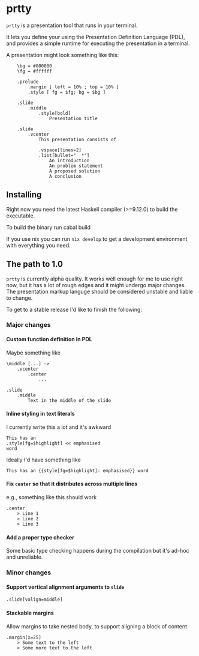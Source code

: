 # prtty

`prtty` is a presentation tool that runs in your terminal.

It lets you define your using the Presentation Definition Language (PDL), and provides a simple runtime for executing the presentation in a terminal.

A presentation might look something like this:

```
    \bg = #000000
    \fg = #ffffff

    .prelude
        .margin [ left = 10% ; top = 10% ]
        .style [ fg = $fg; bg = $bg ]

    .slide
        .middle
            .style[bold]
                Presentation title

    .slide
        .vcenter
            This presentation consists of

            .vspace[lines=2]
            .list[bullet="  *"]
                An introduction
                An problem statement
                A proposed solution
                A conclusion
```

## Installing
Right now you need the latest Haskell compiler (>=9.12.0) to build the executable.

To build the binary run
    cabal build

If you use nix you can run `nix develop` to get a development environment with everything you need.

## The path to 1.0
`prtty` is currently alpha quality. It works well enough for me to use right now, but it has a lot of rough edges and it might undergo major changes. The presentation markup languge should be considered unstable and liable to change.

To get to a stable release I'd like to finish the following:

### Major changes
#### Custom function definition in PDL
Maybe something like
```
\middle [...] -> 
    .vcenter
        .center
            ...

.slide
    .middle
        Text in the middle of the slide
```

#### Inline styling in text literals
I currently write this a lot and it's awkward
```
This has an 
.style[fg=$highlight] << emphasised 
word
```

Ideally I'd have something like
```
This has an {{style[fg=$highlight]: emphasised}} word
```

#### Fix `center` so that it distributes across multiple lines
e.g., something like this should work
```
.center
    > Line 1
    > Line 2
    > Line 3
```

#### Add a proper type checker
Some basic type checking happens during the compilation but it's ad-hoc and unreliable.

### Minor changes
#### Support vertical alignment arguments to `slide`
```
.slide[valign=middle]
```

#### Stackable margins
Allow margins to take nested body, to support aligning a block of content.
```
.margin[x=25]
    > Some text to the left
    > Some more text to the left
```